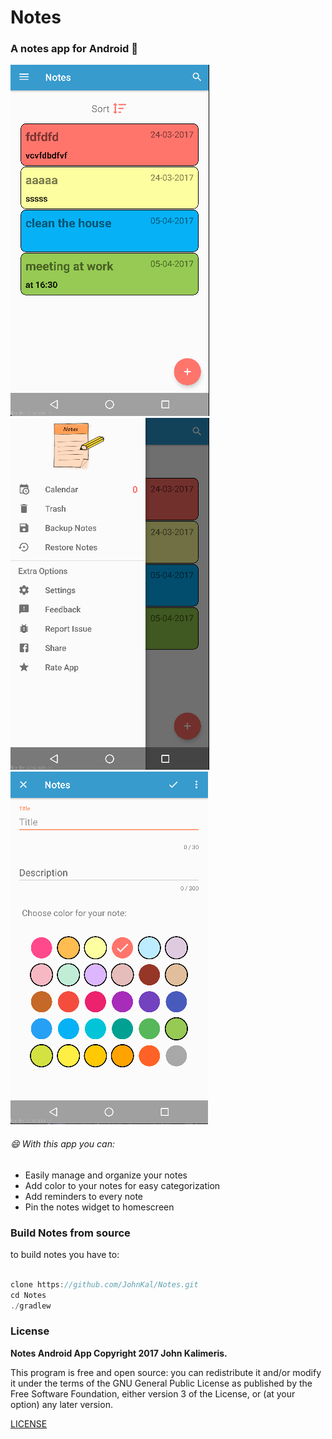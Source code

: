 # Notes
### A **notes** app for **Android** :notebook_with_decorative_cover:

![screenshot1](screenshots/notes_screenshot1.png)
![screenshot2](screenshots/notes_screenshot2.png)
![screenshot3](screenshots/notes_screenshot3.png)



###### :smile: With this app you can:
 * Easily manage and organize your notes
 * Add color to your notes for easy categorization
 * Add reminders to every note
 * Pin the notes widget to homescreen


### Build Notes from source

to build notes you have to:

```javascript

clone https://github.com/JohnKal/Notes.git
cd Notes
./gradlew
```

### License

**Notes Android App Copyright 2017 John Kalimeris.**

This program is free and open source: you can redistribute it and/or modify it under the terms of the
GNU General Public License as published by the Free Software Foundation,
either version 3 of the License, or (at your option) any later version.

[LICENSE](LICENSE)



